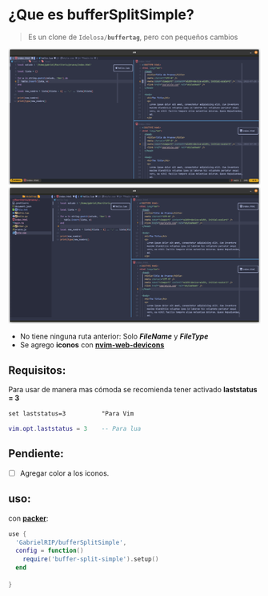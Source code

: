 # ¿Que es bufferSplitSimple?

> Es un clone de <code>Idelosa/**buffertag**</code>, pero con pequeños cambios

<img src="./assets/image-01.png">

<img src="./assets/image-02.png">

+ No tiene ninguna ruta anterior: Solo **_FileName_** y **_FileType_**
+ Se agrego **iconos** con [**nvim-web-devicons**](https://github.com/kyazdani42/nvim-web-devicons)

## Requisitos:
Para usar de manera mas cómoda se recomienda tener activado **laststatus = 3**
```vim
set laststatus=3          "Para Vim
```
```lua
vim.opt.laststatus = 3    -- Para lua
```

## Pendiente:
- [ ] Agregar color a los iconos.

## uso:
con [**packer**](https://github.com/wbthomason/packer.nvim):
```lua
use {
  'GabrielRIP/bufferSplitSimple',
  config = function()
    require('buffer-split-simple').setup()
  end

}
```
